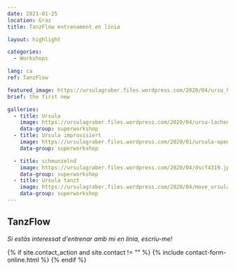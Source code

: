 ```yaml
---
date: 2021-01-25
location: Graz
title: TanzFlow entrenament en línia

layout: highlight

categories:
  - Workshops

lang: ca
ref: TanzFlow

featured_image: https://ursulagraber.files.wordpress.com/2020/04/ursu_haende.jpg
brief: the first new

galleries:
  - title: Ursula
    image: https://ursulagraber.files.wordpress.com/2020/04/ursu-lachend.jpg
    data-group: superworkshop
  - title: Ursula improvisiert
    image: https://ursulagraber.files.wordpress.com/2020/01/ursula-open-stage.jpg
    data-group: superworkshop

  - title: schmunzelnd
    image: https://ursulagraber.files.wordpress.com/2020/04/dscf4319.jpg
    data-group: superworkshop
  - title: Ursula tanzt
    image: https://ursulagraber.files.wordpress.com/2020/04/move_ursulagraber.jpg
    data-group: superworkshop
---
```



## TanzFlow

_Si estàs interessat d'entrenar amb mi en línia, escriu-me!_





{% if site.contact_action and site.contact != "" %}
{% include contact-form-online.html %}
{% endif %}
